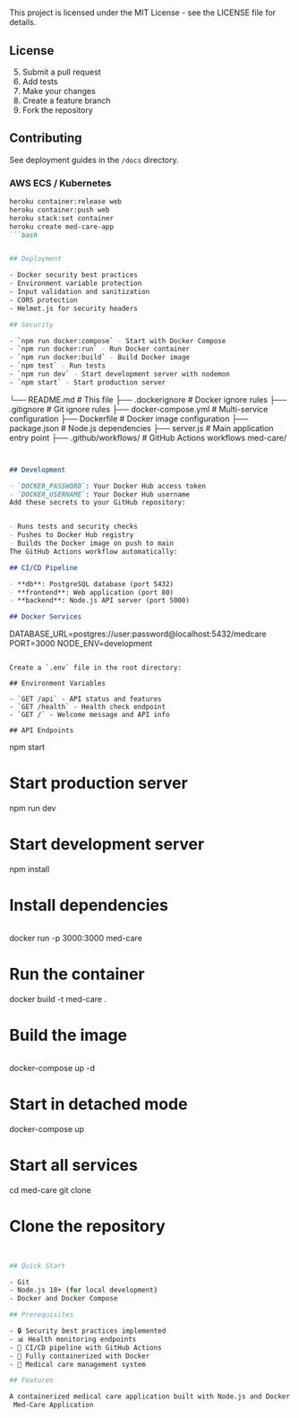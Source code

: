 # 

This project is licensed under the MIT License - see the LICENSE file for details.

## License

5. Submit a pull request
6. Add tests
7. Make your changes
8. Create a feature branch
9. Fork the repository

## Contributing

See deployment guides in the `/docs` directory.

### AWS ECS / Kubernetes

```md
heroku container:release web
heroku container:push web
heroku stack:set container
heroku create med-care-app
```bash


## Deployment

- Docker security best practices
- Environment variable protection
- Input validation and sanitization
- CORS protection
- Helmet.js for security headers

## Security

- `npm run docker:compose` - Start with Docker Compose
- `npm run docker:run` - Run Docker container
- `npm run docker:build` - Build Docker image
- `npm test` - Run tests
- `npm run dev` - Start development server with nodemon
- `npm start` - Start production server


```

└── README.md           # This file
├── .dockerignore       # Docker ignore rules
├── .gitignore          # Git ignore rules
├── docker-compose.yml   # Multi-service configuration
├── Dockerfile           # Docker image configuration
├── package.json          # Node.js dependencies
├── server.js             # Main application entry point
├── .github/workflows/     # GitHub Actions workflows
med-care/

```md


## Development

- `DOCKER_PASSWORD`: Your Docker Hub access token
- `DOCKER_USERNAME`: Your Docker Hub username
Add these secrets to your GitHub repository:


- Runs tests and security checks
- Pushes to Docker Hub registry
- Builds the Docker image on push to main
The GitHub Actions workflow automatically:

## CI/CD Pipeline

- **db**: PostgreSQL database (port 5432)
- **frontend**: Web application (port 80)
- **backend**: Node.js API server (port 5000)

## Docker Services

```

DATABASE_URL=postgres://user:password@localhost:5432/medcare
PORT=3000
NODE_ENV=development

```env

Create a `.env` file in the root directory:

## Environment Variables

- `GET /api` - API status and features
- `GET /health` - Health check endpoint
- `GET /` - Welcome message and API info

## API Endpoints

```

npm start

# Start production server

npm run dev

# Start development server

npm install

# Install dependencies

```bash


```

docker run -p 3000:3000 med-care

# Run the container

docker build -t med-care .

# Build the image

```bash


```

docker-compose up -d

# Start in detached mode

docker-compose up

# Start all services

cd med-care
git clone <your-repo-url>

# Clone the repository

```bash


## Quick Start

- Git
- Node.js 18+ (for local development)
- Docker and Docker Compose

## Prerequisites

- 🔒 Security best practices implemented
- 📊 Health monitoring endpoints
- 🚀 CI/CD pipeline with GitHub Actions
- 🐳 Fully containerized with Docker
- 🏥 Medical care management system

## Features

A containerized medical care application built with Node.js and Docker.
 Med-Care Application
```